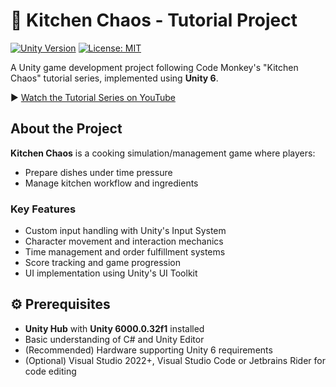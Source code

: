 # 🍳 Kitchen Chaos - Tutorial Project

[![Unity Version](https://img.shields.io/badge/Unity-6.0.0-blue.svg)](https://unity.com)
[![License: MIT](https://img.shields.io/badge/License-MIT-yellow.svg)](https://opensource.org/licenses/MIT)

A Unity game development project following Code Monkey's "Kitchen Chaos" tutorial series, implemented using **Unity 6**.

▶️ [Watch the Tutorial Series on YouTube](https://www.youtube.com/watch?v=AmGSEH7QcDg)

## About the Project

**Kitchen Chaos** is a cooking simulation/management game where players:
- Prepare dishes under time pressure
- Manage kitchen workflow and ingredients

### Key Features
- Custom input handling with Unity's Input System
- Character movement and interaction mechanics
- Time management and order fulfillment systems
- Score tracking and game progression
- UI implementation using Unity's UI Toolkit

## ⚙️ Prerequisites
- **Unity Hub** with **Unity 6000.0.32f1** installed
- Basic understanding of C# and Unity Editor
- (Recommended) Hardware supporting Unity 6 requirements
- (Optional) Visual Studio 2022+, Visual Studio Code or Jetbrains Rider for code editing
